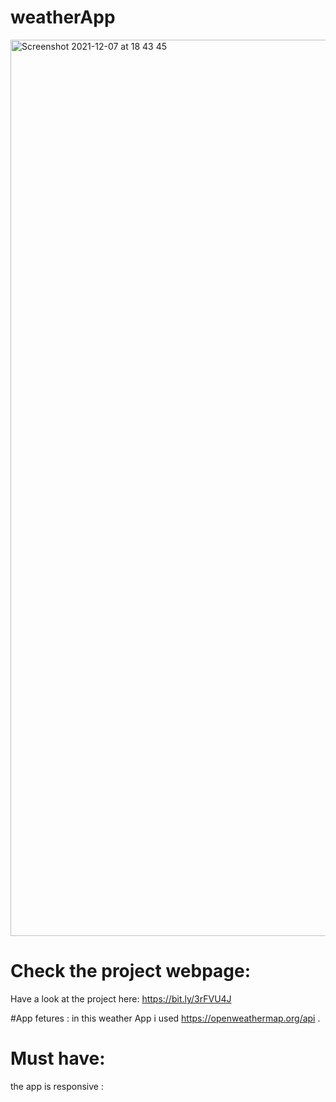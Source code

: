 # weatherApp

<img width="1434" alt="Screenshot 2021-12-07 at 18 43 45" src="https://user-images.githubusercontent.com/85104423/145079836-7693992b-8ee2-4ed5-9c3a-0097dd82b8b4.png">

# Check the project webpage:


Have a look at the project here: https://bit.ly/3rFVU4J



#App fetures :
in this weather App i used https://openweathermap.org/api .

# Must have:
the app is responsive :

